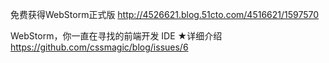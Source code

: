 

免费获得WebStorm正式版
http://4526621.blog.51cto.com/4516621/1597570


WebStorm，你一直在寻找的前端开发 IDE
★详细介绍
https://github.com/cssmagic/blog/issues/6
